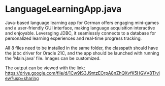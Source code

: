 # LanguageLearningApp.java
 Java-based language learning app for German offers engaging mini-games and a user-friendly GUI interface, making language acquisition interactive and enjoyable. Leveraging JDBC, it seamlessly connects to a database for personalized learning experiences and real-time progress tracking.
 
All 8 files need to be installed in the same folder, the classpath should have the jdbc driver for Oracle 21C, and the app should be launched with running the 'Main.java' file.
Images can be customized.

The output can be viewed with the link: https://drive.google.com/file/d/1Cw9IS3J9ntzEOrpA8nZhQXvfK5HGVV8T/view?usp=sharing
